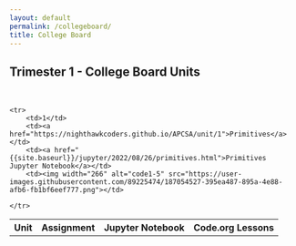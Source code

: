 ```yaml
---
layout: default
permalink: /collegeboard/
title: College Board
---
```

## Trimester 1 - College Board Units
<br>
<table>
    <tr>
     <th>Unit</th>
     <th>Assignment</th>
     <th>Jupyter Notebook</th>
     <th>Code.org Lessons</th>
    </tr>

    <tr>
        <td>1</td>
        <td><a href="https://nighthawkcoders.github.io/APCSA/unit/1">Primitives</a></td>
        <td><a href="{{site.baseurl}}/jupyter/2022/08/26/primitives.html">Primitives Jupyter Notebook</a></td>
        <td><img width="266" alt="code1-5" src="https://user-images.githubusercontent.com/89225474/187054527-395ea487-895a-4e88-afb6-fb1bf6eef777.png"></td>
        
    </tr>

</table>
